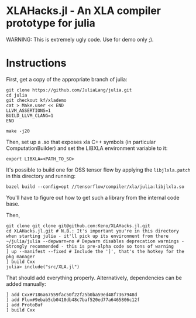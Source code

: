 # XLAHacks.jl - An XLA compiler prototype for julia

WARNING: This is extremely ugly code. Use for demo only ;).

# Instructions

First, get a copy of the appropriate branch of julia:
```
git clone https://github.com/JuliaLang/julia.git
cd julia
git checkout kf/xlademo
cat > Make.user << END
LLVM_ASSERTIONS=1
BUILD_LLVM_CLANG=1
END

make -j20
```

Then, set up a .so that exposes xla C++ symbols (in particular ComputationBuilder) and set the LIBXLA environment variable to it:
```
export LIBXLA=<PATH_TO_SO>
```

It's possible to build one for OSS tensor flow by applying the 
`libjlxla.patch` in this directory and running:

```
bazel build --config=opt //tensorflow/compiler/xla/julia:libjlxla.so
```

You'll have to figure out how to get such a library from the internal
code base.

Then,

```
git clone git clone git@github.com:Keno/XLAHacks.jl.git
cd XLAHacks.jl.git # N.B.: It's important you're in this directory when starting julia - it'll pick up its environment from there
~/julia/julia --depwarn=no # Depwarn disables deprecation warnings - Strongly recommended - this is pre-alpha code so tons of warning
] up --manifest --fixed # Include the ']', that's the hotkey for the pkg manager
] build Cxx
julia> include("src/XLA.jl")
```

That should add everything properly. Alternatively,
dependencies can be added manually:

```
] add Cxx#7186a67559fac50f22f25b0ba59ed48f7367948d
] add Flux#9ebab5cb0410db48c7baf520ed77a6465806c12f
] add ProtoBuf
] build Cxx
```

